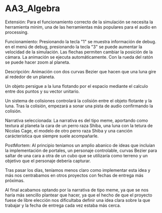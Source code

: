 # AA3_Algebra

Extensión:
Para el funcionamiento correcto de la simulación se necesita la herramienta minim, 
una de las herramientas más populares para el audio en processing.

Funcionamiento:
Presionando la tecla "1" se muestra información de debug.
en el menú de debug, presionando la tecla "3" se puede aumentar la velocidad
de la simulación.
Las flechas permiten cambiar la posición de la cámara.
La animación se ejecuta automáticamente.
Con la rueda del ratón se puede hacer zoom al planeta.

Descripción:
Animación con dos curvas Bezier que hacen que una luna gire al rededor de un planeta.

Un objeto persigue a la luna flotando por el espacio mediante el calculo entre dos puntos y su vector unitario.

Un sistema de colisiones controlará la colisión entre el objeto flotante y la luna. Tras la colisión, empezará a sonar una pista de audio confirmando la colisión.

Narrativa seleccionada:
La narrativa es del tipo meme, aportando como textura al planeta la cara de un perro raza Shiba, una luna con la tetura de Nicolas Cage, el modelo de otro perro raza Shiba y una canción carácteristica que siempre suele acompañarle.


PostMortem:
Al principio teníamos un amplio abanico de ideas que incluían la implementación de portales, un personaje controlable, curvas Bezier para saltar de una cara a otra de un cubo que se utilizaría como terreno y un objetivo que el personaje debería capturar.

Tras pasar los días, teníamos menos claro como implementar esta idea y más nos centrabamos en otros proyectos con fechas de entrega más próximas.

Al final acabamos optando por la narrativa de tipo meme, ya que se nos haría más sencillo plantear que hacer, ya que el hecho de que el proyecto fuese de libre elección nos dificultaba definir una idea clara sobre la que trabajar y la fecha de entrega cada vez estaba más cerca.